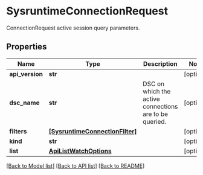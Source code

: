 # SysruntimeConnectionRequest

ConnectionRequest active session query parameters.
## Properties
Name | Type | Description | Notes
------------ | ------------- | ------------- | -------------
**api_version** | **str** |  | [optional] 
**dsc_name** | **str** | DSC on which the active connections are to be queried. | [optional] 
**filters** | [**[SysruntimeConnectionFilter]**](SysruntimeConnectionFilter.md) |  | [optional] 
**kind** | **str** |  | [optional] 
**list** | [**ApiListWatchOptions**](ApiListWatchOptions.md) |  | [optional] 

[[Back to Model list]](../README.md#documentation-for-models) [[Back to API list]](../README.md#documentation-for-api-endpoints) [[Back to README]](../README.md)



